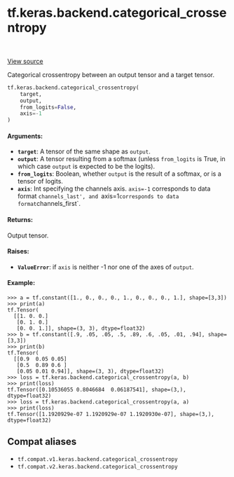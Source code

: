 <div itemscope itemtype="http://developers.google.com/ReferenceObject">
<meta itemprop="name" content="tf.keras.backend.categorical_crossentropy" />
<meta itemprop="path" content="Stable" />
</div>

# tf.keras.backend.categorical_crossentropy

<!-- Insert buttons and diff -->

<table class="tfo-notebook-buttons tfo-api" align="left">
</table>

<a target="_blank" href="/code/stable/tensorflow/python/keras/backend.py">View source</a>



Categorical crossentropy between an output tensor and a target tensor.

``` python
tf.keras.backend.categorical_crossentropy(
    target,
    output,
    from_logits=False,
    axis=-1
)
```



<!-- Placeholder for "Used in" -->


#### Arguments:


* <b>`target`</b>: A tensor of the same shape as `output`.
* <b>`output`</b>: A tensor resulting from a softmax
    (unless `from_logits` is True, in which
    case `output` is expected to be the logits).
* <b>`from_logits`</b>: Boolean, whether `output` is the
    result of a softmax, or is a tensor of logits.
* <b>`axis`</b>: Int specifying the channels axis. `axis=-1` corresponds to data
    format `channels_last', and `axis=1` corresponds to data format
    `channels_first`.


#### Returns:

Output tensor.



#### Raises:


* <b>`ValueError`</b>: if `axis` is neither -1 nor one of the axes of `output`.


#### Example:



```
>>> a = tf.constant([1., 0., 0., 0., 1., 0., 0., 0., 1.], shape=[3,3])
>>> print(a)
tf.Tensor(
  [[1. 0. 0.]
   [0. 1. 0.]
   [0. 0. 1.]], shape=(3, 3), dtype=float32)
>>> b = tf.constant([.9, .05, .05, .5, .89, .6, .05, .01, .94], shape=[3,3])
>>> print(b)
tf.Tensor(
  [[0.9  0.05 0.05]
   [0.5  0.89 0.6 ]
   [0.05 0.01 0.94]], shape=(3, 3), dtype=float32)
>>> loss = tf.keras.backend.categorical_crossentropy(a, b)
>>> print(loss)
tf.Tensor([0.10536055 0.8046684  0.06187541], shape=(3,), dtype=float32)
>>> loss = tf.keras.backend.categorical_crossentropy(a, a)
>>> print(loss)
tf.Tensor([1.1920929e-07 1.1920929e-07 1.1920930e-07], shape=(3,),
dtype=float32)
```

## Compat aliases

* `tf.compat.v1.keras.backend.categorical_crossentropy`
* `tf.compat.v2.keras.backend.categorical_crossentropy`

